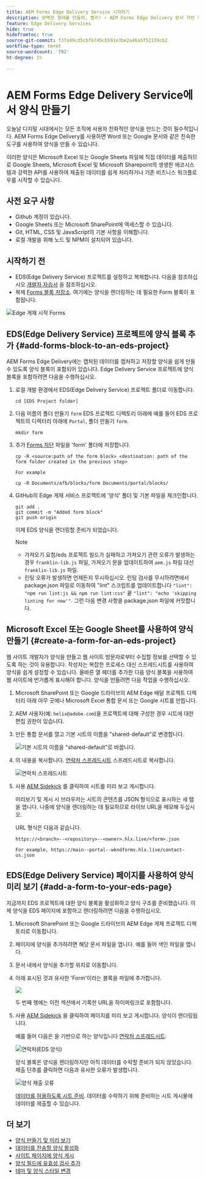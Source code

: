 ```yaml
---
title: AEM Forms Edge Delivery Service 시작하기
description: 완벽한 형태를 만들어, 빨리! ⚡ AEM Forms Edge Delivery 문서 기반 작성 = 더 행복한 사용자 및 검색 엔진을 위한 빠른 속도와 SEO 친화적인 양식.
feature: Edge Delivery Services
hide: true
hidefromtoc: true
source-git-commit: f37a99cd5cbfb745cb591e3be2a46a5f52139cb2
workflow-type: tm+mt
source-wordcount: '792'
ht-degree: 1%

---
```



# AEM Forms Edge Delivery Service에서 양식 만들기

오늘날 디지털 시대에서는 모든 조직에 사용자 친화적인 양식을 만드는 것이 필수적입니다. AEM Forms Edge Delivery를 사용하면 Word 또는 Google 문서와 같은 친숙한 도구를 사용하여 양식을 만들 수 있습니다.

이러한 양식은 Microsoft Excel 또는 Google Sheets 파일에 직접 데이터를 제출하므로 Google Sheets, Microsoft Excel 및 Microsoft Sharepoint의 생생한 에코시스템과 강력한 API를 사용하여 제출된 데이터를 쉽게 처리하거나 기존 비즈니스 워크플로우를 시작할 수 있습니다.

## 사전 요구 사항

* Github 계정이 있습니다.
* Google Sheets 또는 Microsoft SharePoint에 액세스할 수 있습니다.
* Git, HTML, CSS 및 JavaScript의 기본 사항을 이해합니다.
* 로컬 개발을 위해 노드 및 NPM이 설치되어 있습니다.

## 시작하기 전

* EDS(Edge Delivery Service) 프로젝트를 설정하고 복제합니다. 다음을 참조하십시오 [개발자 자습서](https://www.aem.live/developer/tutorial) 을 참조하십시오.
* 복제 [Forms 블록 저장소](https://github.com/adobe/afb). 여기에는 양식을 렌더링하는 데 필요한 Form 블록이 포함됩니다.

![Edge 게재 시작 Forms](/help/edge/assets/getting-started-with-eds-forms.png)

## EDS(Edge Delivery Service) 프로젝트에 양식 블록 추가 {#add-forms-block-to-an-eds-project}

AEM Forms Edge Delivery에는 캡처된 데이터를 캡처하고 저장할 양식을 쉽게 만들 수 있도록 양식 블록이 포함되어 있습니다. Edge Delivery Service 프로젝트에 양식 블록을 포함하려면 다음을 수행하십시오.

1. 로컬 개발 환경에서 EDS(Edge Delivery Service) 프로젝트 폴더로 이동합니다.


   ```Shell
   cd [EDS Project folder]
   ```

1. 다음 이름의 폴더 만들기 `form` EDS 프로젝트 디렉토리 아래에 예를 들어 EDS 프로젝트의 디렉터리 아래에 `Portal`, 폴더 만들기 `form`.

   ```Shell
   mkdir form
   ```


1. 추가 [Forms 차단](https://github.com/adobe/afb/tree/main/blocks/form) 파일을 &#39;form&#39; 폴더에 저장합니다.

   ```shell
   cp -R <source:path of the form block> <destination: path of the form folder created in the previous step>
   
   For example
   
   cp -R Documents/afb/blocks/form Documents/portal/blocks/
   ```

1. GitHub의 Edge 게재 서비스 프로젝트에 &#39;양식&#39; 폴더 및 기본 파일을 체크인합니다.

   ```Shell
   git add .
   git commit -m "Added form block"
   git push origin
   ```

   이제 EDS 양식을 렌더링할 준비가 되었습니다.

   >[!NOTE]
   >
   > * 가져오기 요청/eds 프로젝트 빌드가 실패하고 가져오기 관련 오류가 발생하는 경우 `franklin-lib.js` 파일, 가져오기 문을 업데이트하여 `aem.js` 파일 대신 `franklin-lib.js` 파일.
   > * 린팅 오류가 발생하면 언제든지 무시하십시오. 린팅 검사를 무시하려면에서 package.json 파일로 이동하여 &quot;lint&quot; 스크립트를 업데이트합니다 `"lint": "npm run lint:js && npm run lint:css"` 끝 `"lint": "echo 'skipping linting for now'"`. 그런 다음 변경 사항을 package.json 파일에 커밋합니다.

## Microsoft Excel 또는 Google Sheet를 사용하여 양식 만들기 {#create-a-form-for-an-eds-project}

웹 사이트 개발자가 양식을 만들고 웹 사이트 방문자로부터 수집할 정보를 선택할 수 있도록 하는 것이 유용합니다. 작성자는 복잡한 프로세스 대신 스프레드시트를 사용하여 양식을 쉽게 설정할 수 있습니다. 올바른 열 헤더를 추가한 다음 양식 블록을 사용하여 웹 사이트에 번거롭게 표시해야 합니다. 양식을 만들려면 다음 작업을 수행하십시오.

1. Microsoft SharePoint 또는 Google 드라이브의 AEM Edge 배달 프로젝트 디렉터리 아래 아무 곳에나 Microsoft Excel 통합 문서 또는 Google 시트를 만듭니다.

1. AEM 사용자(예: `helix@adobe.com`)을 프로젝트에 대해 구성한 경우 시트에 대한 편집 권한이 있습니다.

1. 만든 통합 문서를 열고 기본 시트의 이름을 &quot;shared-default&quot;로 변경합니다.

   ![기본 시트의 이름을 &quot;shared-default&quot;로 바꿉니다.](/help/edge/assets/rename-sheet-to-helix-default.png)

1. 의 내용을 복사합니다. [연락처 스프레드시트](https://docs.google.com/spreadsheets/d/12jvYjo1a3GOV30IqPY6_7YaCQtUmzWpFhoiOHDcjB28/edit?usp=drive_link) 스프레드시트로 복사합니다.

   ![연락처 스프레드시트](/help/edge/assets/contact-us-form-spreadsheet.png)

1. 사용 [AEM Sidekick](https://www.aem.live/developer/tutorial#preview-and-publish-your-content) 를 클릭하여 시트를 미리 보고 게시합니다.

   미리보기 및 게시 시 브라우저는 시트의 콘텐츠를 JSON 형식으로 표시하는 새 탭을 엽니다. 나중에 양식을 렌더링하는 데 필요하므로 라이브 URL을 메모해 두십시오.

   URL 형식은 다음과 같습니다.

   ```shell
   https://<branch>--<repository>--<owner>.hlx.live/<form>.json
   
   For example, https://main--portal--wkndforms.hlx.live/contact-us.json
   ```

## EDS(Edge Delivery Service) 페이지를 사용하여 양식 미리 보기 {#add-a-form-to-your-eds-page}

지금까지 EDS 프로젝트에 대한 양식 블록을 활성화하고 양식 구조를 준비했습니다. 이제 양식을 EDS 페이지에 포함하고 렌더링하려면 다음을 수행하십시오.

1. Microsoft SharePoint 또는 Google 드라이브의 AEM Edge 게재 프로젝트 디렉토리로 이동합니다.

1. 페이지에 양식을 추가하려면 해당 문서 파일을 엽니다. 예를 들어 색인 파일을 엽니다.

1. 문서 내에서 양식을 추가할 위치로 이동합니다.

1. 아래 표시된 것과 유사한 &#39;Form&#39;이라는 블록을 파일에 추가합니다.

   ![](/help/edge/assets/form-block-in-sites-page-example.png)

   두 번째 행에는 이전 섹션에서 기록한 URL을 하이퍼링크로 포함합니다.

1. 사용 [AEM Sidekick](https://www.aem.live/developer/tutorial#preview-and-publish-your-content) 을 클릭하여 페이지를 미리 보고 게시합니다. 양식이 렌더링됩니다.

   예를 들어 다음은 을 기반으로 하는 양식입니다 [연락처 스프레드시트](https://docs.google.com/spreadsheets/d/12jvYjo1a3GOV30IqPY6_7YaCQtUmzWpFhoiOHDcjB28/edit?usp=drive_link):


   ![연락처(EDS 양식)](/help/edge/assets/eds-form.png)

   양식 블록은 양식을 렌더링하지만 아직 데이터를 수락할 준비가 되지 않았습니다. 제출 단추를 클릭하면 다음과 유사한 오류가 발생합니다.

   ![양식 제출 오류](/help/edge/assets/form-error.png)

   [데이터를 허용하도록 시트 준비](/help/edge/docs/forms/submit-forms.md). 데이터를 수락하기 위해 준비하는 시트 게시물에 데이터를 제출할 수 있습니다.


## 더 보기

* [양식 만들기 및 미리 보기](/help/edge/docs/forms/create-forms.md)
* [데이터를 전송할 양식 활성화](/help/edge/docs/forms/submit-forms.md)
* [사이트 페이지에 양식 게시](/help/edge/docs/forms/publish-eds-forms.md)
* [양식 필드에 유효성 검사 추가](/help/edge/docs/forms/validate-forms.md)
* [테마 및 양식 스타일 변경](/help/edge/docs/forms/style-theme-forms.md)